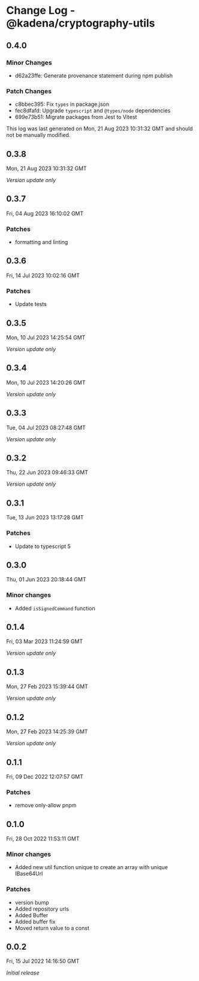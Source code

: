# Change Log - @kadena/cryptography-utils

## 0.4.0

### Minor Changes

- d62a23ffe: Generate provenance statement during npm publish

### Patch Changes

- c8bbec395: Fix `types` in package.json
- fec8dfafd: Upgrade `typescript` and `@types/node` dependencies
- 699e73b51: Migrate packages from Jest to Vitest

This log was last generated on Mon, 21 Aug 2023 10:31:32 GMT and should not be
manually modified.

## 0.3.8

Mon, 21 Aug 2023 10:31:32 GMT

_Version update only_

## 0.3.7

Fri, 04 Aug 2023 16:10:02 GMT

### Patches

- formatting and linting

## 0.3.6

Fri, 14 Jul 2023 10:02:16 GMT

### Patches

- Update tests

## 0.3.5

Mon, 10 Jul 2023 14:25:54 GMT

_Version update only_

## 0.3.4

Mon, 10 Jul 2023 14:20:26 GMT

_Version update only_

## 0.3.3

Tue, 04 Jul 2023 08:27:48 GMT

_Version update only_

## 0.3.2

Thu, 22 Jun 2023 09:46:33 GMT

_Version update only_

## 0.3.1

Tue, 13 Jun 2023 13:17:28 GMT

### Patches

- Update to typescript 5

## 0.3.0

Thu, 01 Jun 2023 20:18:44 GMT

### Minor changes

- Added `isSignedCommand` function

## 0.1.4

Fri, 03 Mar 2023 11:24:59 GMT

_Version update only_

## 0.1.3

Mon, 27 Feb 2023 15:39:44 GMT

_Version update only_

## 0.1.2

Mon, 27 Feb 2023 14:25:39 GMT

_Version update only_

## 0.1.1

Fri, 09 Dec 2022 12:07:57 GMT

### Patches

- remove only-allow pnpm

## 0.1.0

Fri, 28 Oct 2022 11:53:11 GMT

### Minor changes

- Added new util function unique to create an array with unique IBase64Url

### Patches

- version bump
- Added repository urls
- Added Buffer
- Added buffer fix
- Moved return value to a const

## 0.0.2

Fri, 15 Jul 2022 14:16:50 GMT

_Initial release_
